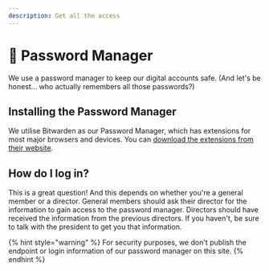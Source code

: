 ```yaml
---
description: Get all the access
---
```


# 🔑 Password Manager

We use a password manager to keep our digital accounts safe. (And let's be honest... who actually remembers all those passwords?)&#x20;

## Installing the Password Manager

We utilise Bitwarden as our Password Manager, which has extensions for most major browsers and devices. You can [download the extensions from their website](https://bitwarden.com/download/).

## How do I log in?

This is a great question! And this depends on whether you're a general member or a director. General members should ask their director for the information to gain access to the password manager. Directors should have received the information from the previous directors. If you haven't, be sure to talk with the president to get you that information.

{% hint style="warning" %}
For security purposes, we don't publish the endpoint or login information of our password manager on this site.
{% endhint %}

